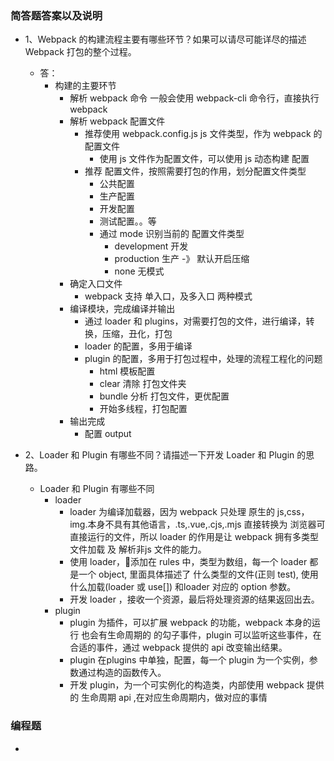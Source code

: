 ### 简答题答案以及说明

- 1、Webpack 的构建流程主要有哪些环节？如果可以请尽可能详尽的描述 Webpack 打包的整个过程。
  - 答：
    - 构建的主要环节
      - 解析 webpack 命令
        一般会使用 webpack-cli 命令行，直接执行 webpack 
      - 解析 webpack 配置文件
        - 推荐使用 webpack.config.js js 文件类型，作为 webpack 的配置文件
          - 使用 js 文件作为配置文件，可以使用 js 动态构建 配置
        - 推荐 配置文件，按照需要打包的作用，划分配置文件类型
          - 公共配置
          - 生产配置
          - 开发配置
          - 测试配置。。等
          - 通过 mode 识别当前的 配置文件类型
            - development 开发
            - production 生产 -》 默认开启压缩
            - none  无模式
      - 确定入口文件
        - webpack 支持 单入口，及多入口 两种模式
      - 编译模块，完成编译并输出
        - 通过 loader 和 plugins，对需要打包的文件，进行编译，转换，压缩，丑化，打包
        - loader 的配置，多用于编译
        - plugin 的配置，多用于打包过程中，处理的流程工程化的问题
          - html 模板配置
          - clear 清除 打包文件夹
          - bundle 分析 打包文件，更优配置
          - 开始多线程，打包配置
      - 输出完成
        - 配置 output 

- 2、Loader 和 Plugin 有哪些不同？请描述一下开发 Loader 和 Plugin 的思路。
  - Loader 和 Plugin 有哪些不同
    - loader
      - loader 为编译加载器，因为 webpack 只处理 原生的 js,css，img.本身不具有其他语言，.ts,.vue,.cjs,.mjs 直接转换为 浏览器可直接运行的文件，所以 loader 的作用是让 webpack 拥有多类型文件加载 及 解析非js 文件的能力。
      - 使用 loader，添加在 rules 中，类型为数组，每一个 loader 都是一个 object, 里面具体描述了 什么类型的文件(正则 test), 使用 什么加载(loader 或 use[]) 和loader 对应的 option 参数。
      - 开发 loader ，接收一个资源，最后将处理资源的结果返回出去。
    - plugin
      -  plugin 为插件，可以扩展 webpack 的功能，webpack 本身的运行 也会有生命周期的 的勾子事件，plugin 可以监听这些事件，在合适的事件，通过 webpack 提供的 api 改变输出结果。
      - plugin 在plugins 中单独，配置，每一个 plugin 为一个实例，参数通过构造的函数传入。
      - 开发 plugin，为一个可实例化的构造类，内部使用 webpack 提供的 生命周期 api ,在对应生命周期内，做对应的事情

### 编程题
  - 
